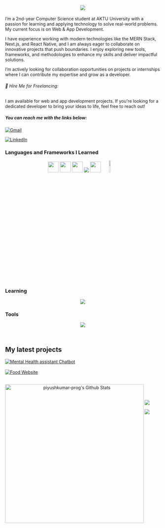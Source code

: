 
<h1 align="center">
    <img src="https://readme-typing-svg.herokuapp.com/?font=Righteous&size=35&center=true&vCenter=true&width=500&height=70&duration=4000&lines=Hi+There!+...+👋;+I'm+Piyush+Kumar!;MERN+Stack+Developer" />
</h1>


I’m a 2nd-year Computer Science student at AKTU University with a passion for learning and applying technology to solve real-world problems. My current focus is on Web & App Development.

I have experience working with modern technologies like the MERN Stack, Next.js, and React Native, and I am always eager to collaborate on innovative projects that push boundaries. I enjoy exploring new tools, frameworks, and methodologies to enhance my skills and deliver impactful solutions.

I’m actively looking for collaboration opportunities on projects or internships where I can contribute my expertise and grow as a developer.


###### 💼 Hire Me for Freelancing:
I am available for web and app development projects. If you're looking for a dedicated developer to bring your ideas to life, feel free to reach out!

##### You can reach me with the links below:
[![Gmail](https://img.shields.io/badge/-GMAIL-D14836?style=for-the-badge&logo=gmail&logoColor=white)](mailto:piyushkumar.prog@gmail.com) 

[![LinkedIn](https://img.shields.io/badge/-LINKEDIN-0077B5?style=for-the-badge&logo=linkedin&logoColor=white)](https://www.linkedin.com/in/piyush-kumar-prog)

### Languages and Frameworks I Learned
<p align="center">
          <img src="https://raw.githubusercontent.com/alexnaiman/alexnaiman/master/resources/dev/html.svg" height="35px" style="vertical-align:top margin:6px 4px" />
        <img src="https://raw.githubusercontent.com/alexnaiman/alexnaiman/master/resources/dev/css3.svg" height="35px" style="vertical-align:top margin:6px 4px" />
         <img src="https://raw.githubusercontent.com/alexnaiman/alexnaiman/master/resources/dev/js.svg" height="35px" style="vertical-align:top margin:6px 4px" />
           <img src="https://skillicons.dev/icons?i=react,tailwind,c" />
           <img src="https://raw.githubusercontent.com/alexnaiman/alexnaiman/master/resources/dev/python.svg" height="35px" style="vertical-align:top margin:6px 4px" />
           <img width="10%" src="https://www.vectorlogo.zone/logos/mysql/mysql-ar21.svg"/>
</p>


### Learning
<p align="center">
           <img src="https://skillicons.dev/icons?i=nodejs,express" />
        
</p>

### Tools
<p align="center">
            <img src="https://skillicons.dev/icons?i=vscode,github,figma,git,postman,vercel,netlify" />
</p>
<br>
  
## My latest projects

<a href="https://github.com/piyushkumar-prog/Mentai">
  <img align="middle" src="https://github-readme-stats.vercel.app/api/pin/?username=piyushkumar-prog&repo=Mentai" alt="Mental Health assistant Chatbot" />
</a>
<br/>
<br/>
<a href="https://github.com/piyushkumar-prog/QuickBite_FoodWebsite">
  <img align="middle" src="https://github-readme-stats.vercel.app/api/pin/?username=piyushkumar-prog&repo=QuickBite_FoodWebsite" alt="Food Website" />
</a>
<br/>
<br/>

<p align="center">
<img width="450" align="left" src="https://github-readme-stats-defcon27.vercel.app/api?username=piyushkumar-prog&show_icons=true&line_height=21&theme=react" alt="piyushkumar-prog's Github Stats" />
</p>

<br>
<br/>
<br/>

<a href="https://github.com/piyushkumar-prog">
  <img src="https://github-readme-stats.vercel.app/api/top-langs/?username=piyushkumar-prog&layout=compact" />
</a>

<a href="https://www.buymeacoffee.com/piyushkumar_prog"><img src="https://img.buymeacoffee.com/button-api/?text=Buy me a coffee&emoji=&slug=piyushkumar_prog&button_colour=5F7FFF&font_colour=ffffff&font_family=Cookie&outline_colour=000000&coffee_colour=FFDD00" /></a>
<!---
piyushkumar-prog/piyushkumar-prog is a ✨ special ✨ repository because its `README.md` (this file) appears on your GitHub profile.
You can click the Preview link to take a look at your changes.
--->
